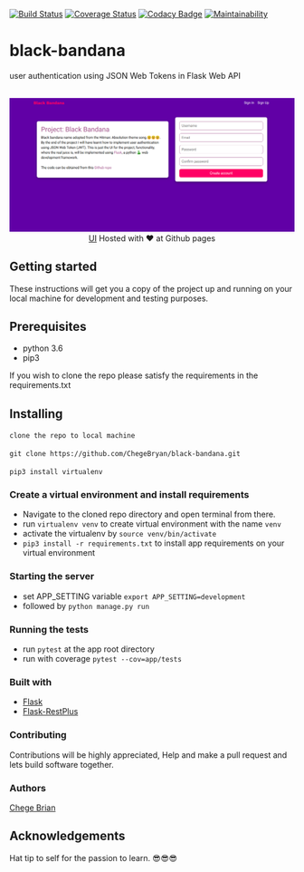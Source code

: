 [![Build Status](https://travis-ci.org/ChegeBryan/black-bandana.svg?branch=develop)](https://travis-ci.org/ChegeBryan/black-bandana) [![Coverage Status](https://coveralls.io/repos/github/ChegeBryan/black-bandana/badge.svg?branch=develop)](https://coveralls.io/github/ChegeBryan/black-bandana?branch=develop) [![Codacy Badge](https://api.codacy.com/project/badge/Grade/d806d0ac5d5d4e79aec1b4443dd5a8c2)](https://www.codacy.com/app/ChegeBryan/black-bandana?utm_source=github.com&amp;utm_medium=referral&amp;utm_content=ChegeBryan/black-bandana&amp;utm_campaign=Badge_Grade)
[![Maintainability](https://api.codeclimate.com/v1/badges/562cc17e179a8efb443a/maintainability)](https://codeclimate.com/github/ChegeBryan/black-bandana/maintainability)
# black-bandana
user authentication using JSON Web Tokens in Flask Web API

<p align="center">
  <br>
  <img src="./screenshot.png">
  <a href="https://chegebryan.github.io/black-bandana/UI">UI</a> Hosted with ❤️ at Github pages
</p>

## Getting started
These instructions will get you a copy of the project up and running on your local machine for development and testing purposes.

## Prerequisites

- python 3.6
- pip3

If you wish to clone the repo please satisfy the requirements in the requirements.txt

## Installing

```
clone the repo to local machine

git clone https://github.com/ChegeBryan/black-bandana.git

pip3 install virtualenv

```
### Create a virtual environment and install requirements
- Navigate to the cloned repo directory and open terminal from there.
- run `virtualenv venv` to create virtual environment with the name `venv`
- activate the virtualenv by `source venv/bin/activate`
- `pip3 install -r requirements.txt` to install app requirements on your virtual environment

### Starting the server
- set APP_SETTING variable `export APP_SETTING=development`
- followed by `python manage.py run`

### Running the tests
- run `pytest` at the app root directory
- run with coverage `pytest --cov=app/tests`

### Built with
- [Flask](http://flask.pocoo.org/docs/1.0/)
- [Flask-RestPlus](https://flask-restplus.readthedocs.io/en/stable/)

### Contributing
Contributions will be highly appreciated, Help and make a pull request and lets build software together.

### Authors
[Chege Brian](https://github.com/ChegeBryan)

## Acknowledgements
Hat tip to self for the passion to learn. 😎😎😎